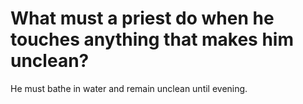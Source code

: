 # What must a priest do when he touches anything that makes him unclean?

He must bathe in water and remain unclean until evening.
